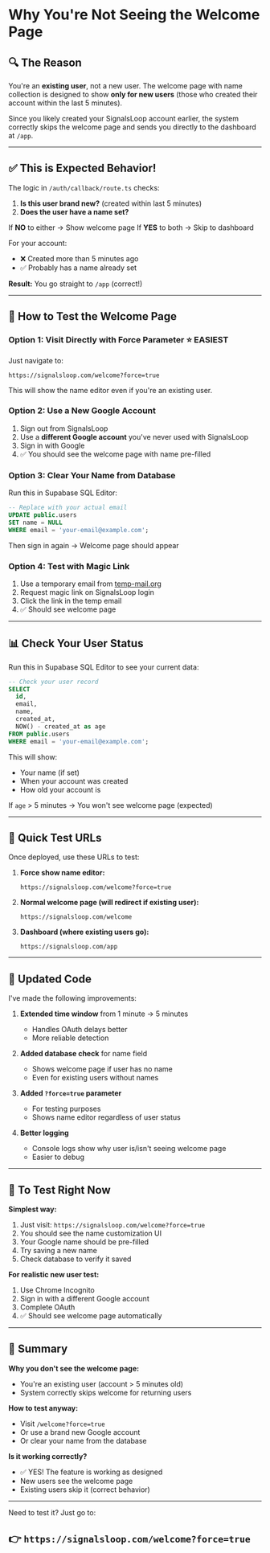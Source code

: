 # Why You're Not Seeing the Welcome Page

## 🔍 The Reason

You're an **existing user**, not a new user. The welcome page with name collection is designed to show **only for new users** (those who created their account within the last 5 minutes).

Since you likely created your SignalsLoop account earlier, the system correctly skips the welcome page and sends you directly to the dashboard at `/app`.

---

## ✅ This is Expected Behavior!

The logic in `/auth/callback/route.ts` checks:

1. **Is this user brand new?** (created within last 5 minutes)
2. **Does the user have a name set?**

If **NO** to either → Show welcome page
If **YES** to both → Skip to dashboard

For your account:
- ❌ Created more than 5 minutes ago
- ✅ Probably has a name already set

**Result:** You go straight to `/app` (correct!)

---

## 🧪 How to Test the Welcome Page

### **Option 1: Visit Directly with Force Parameter** ⭐ EASIEST

Just navigate to:
```
https://signalsloop.com/welcome?force=true
```

This will show the name editor even if you're an existing user.

### **Option 2: Use a New Google Account**

1. Sign out from SignalsLoop
2. Use a **different Google account** you've never used with SignalsLoop
3. Sign in with Google
4. ✅ You should see the welcome page with name pre-filled

### **Option 3: Clear Your Name from Database**

Run this in Supabase SQL Editor:

```sql
-- Replace with your actual email
UPDATE public.users
SET name = NULL
WHERE email = 'your-email@example.com';
```

Then sign in again → Welcome page should appear

### **Option 4: Test with Magic Link**

1. Use a temporary email from [temp-mail.org](https://temp-mail.org)
2. Request magic link on SignalsLoop login
3. Click the link in the temp email
4. ✅ Should see welcome page

---

## 📊 Check Your User Status

Run this in Supabase SQL Editor to see your current data:

```sql
-- Check your user record
SELECT
  id,
  email,
  name,
  created_at,
  NOW() - created_at as age
FROM public.users
WHERE email = 'your-email@example.com';
```

This will show:
- Your name (if set)
- When your account was created
- How old your account is

If `age` > 5 minutes → You won't see welcome page (expected)

---

## 🎯 Quick Test URLs

Once deployed, use these URLs to test:

1. **Force show name editor:**
   ```
   https://signalsloop.com/welcome?force=true
   ```

2. **Normal welcome page (will redirect if existing user):**
   ```
   https://signalsloop.com/welcome
   ```

3. **Dashboard (where existing users go):**
   ```
   https://signalsloop.com/app
   ```

---

## 🔧 Updated Code

I've made the following improvements:

1. **Extended time window** from 1 minute → 5 minutes
   - Handles OAuth delays better
   - More reliable detection

2. **Added database check** for name field
   - Shows welcome page if user has no name
   - Even for existing users without names

3. **Added `?force=true` parameter**
   - For testing purposes
   - Shows name editor regardless of user status

4. **Better logging**
   - Console logs show why user is/isn't seeing welcome page
   - Easier to debug

---

## 🚀 To Test Right Now

**Simplest way:**

1. Just visit: `https://signalsloop.com/welcome?force=true`
2. You should see the name customization UI
3. Your Google name should be pre-filled
4. Try saving a new name
5. Check database to verify it saved

**For realistic new user test:**

1. Use Chrome Incognito
2. Sign in with a different Google account
3. Complete OAuth
4. ✅ Should see welcome page automatically

---

## 📝 Summary

**Why you don't see the welcome page:**
- You're an existing user (account > 5 minutes old)
- System correctly skips welcome for returning users

**How to test anyway:**
- Visit `/welcome?force=true`
- Or use a brand new Google account
- Or clear your name from the database

**Is it working correctly?**
- ✅ YES! The feature is working as designed
- New users see the welcome page
- Existing users skip it (correct behavior)

---

Need to test it? Just go to:
## 👉 `https://signalsloop.com/welcome?force=true`
